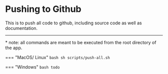 # Pushing to Github

This is to push all code to github, including source code as well as documentation.

<hr>

\* note: all commands are meant to be executed from the root directory of the app.

=== "MacOS/ Linux"
    ``` bash
    sh scripts/push-all.sh
    ```

=== "Windows"
    ``` bash
    todo
    ```

